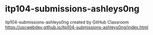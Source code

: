 # itp104-submissions-ashleys0ng
itp104-submissions-ashleys0ng created by GitHub Classroom
https://uscwebdev.github.io/itp104-submissions-ashleys0ng/index.html
